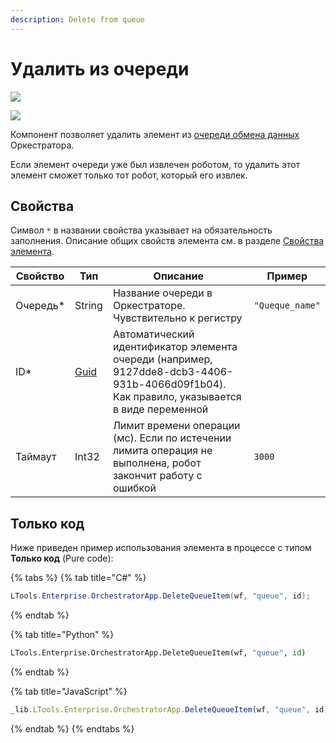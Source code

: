 ```yaml
---
description: Delete from queue
---
```


# Удалить из очереди

![](../../../resources/basic/orch/queues/image-(100)-(1)-(1)-(1)-(1)-(1)-(1)-(1)-(1)-(8).png)

![](../../../resources/basic/orch/queues/delete-orch-queue-item-by-studio.png)

Компонент позволяет удалить элемент из [очереди обмена данных](https://docs.primo-rpa.ru/primo-rpa/orchestrator/basics/data-queues) Оркестратора. 

Если элемент очереди уже был извлечен роботом, то удалить этот элемент сможет только тот робот, который его извлек.

## Свойства
Символ `*` в названии свойства указывает на обязательность заполнения. Описание общих свойств элемента см. в разделе [Свойства элемента](https://docs.primo-rpa.ru/primo-rpa/primo-studio/process/elements#svoistva-elementa).

| Свойство  | Тип                                                                          | Описание                                                                                                           | Пример       |
| --------- | ---------------------------------------------------------------------------- | ------------------------------------------------------------------------------------------------------------------ | ------------ |
| Очередь\* | String                                                                       | Название очереди в Оркестраторе. Чувствительно к регистру                                                          | `"Queque_name"`|
| ID\*      | [Guid](https://docs.microsoft.com/ru-ru/dotnet/api/system.guid?view=net-6.0) | Автоматический идентификатор элемента очереди (например, 9127dde8-dcb3-4406-931b-4066d09f1b04). Как правило, указывается в виде переменной |     |
| Таймаут   | Int32                                                                        | Лимит времени операции (мс). Если по истечении лимита операция не выполнена, робот закончит работу с ошибкой       | `3000`       |

## Только код
Ниже приведен пример использования элемента в процессе с типом **Только код** (Pure code):

{% tabs %}
{% tab title="C#" %}
```csharp
LTools.Enterprise.OrchestratorApp.DeleteQueueItem(wf, "queue", id);
```
{% endtab %}

{% tab title="Python" %}
```python
LTools.Enterprise.OrchestratorApp.DeleteQueueItem(wf, "queue", id)
```
{% endtab %}

{% tab title="JavaScript" %}
```javascript
_lib.LTools.Enterprise.OrchestratorApp.DeleteQueueItem(wf, "queue", id);
```
{% endtab %}
{% endtabs %}
